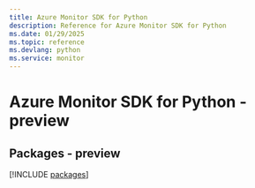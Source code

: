 ```yaml
---
title: Azure Monitor SDK for Python
description: Reference for Azure Monitor SDK for Python
ms.date: 01/29/2025
ms.topic: reference
ms.devlang: python
ms.service: monitor
---
```

# Azure Monitor SDK for Python - preview
## Packages - preview
[!INCLUDE [packages](monitor-index.md)]